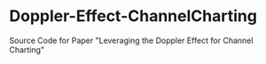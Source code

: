 # Doppler-Effect-ChannelCharting
Source Code for Paper "Leveraging the Doppler Effect for Channel Charting"
